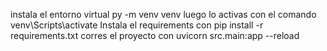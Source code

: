 instala el entorno virtual py -m venv venv
luego lo activas con el comando venv\Scripts\activate
Instala el requirements con pip install -r requirements.txt
corres el proyecto con uvicorn src.main:app --reload
